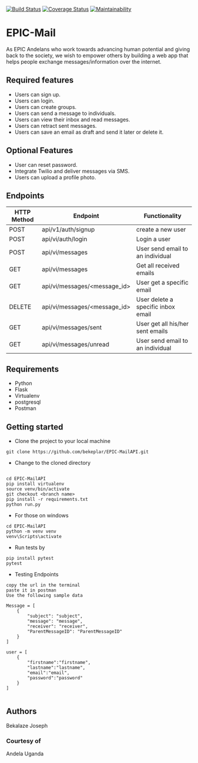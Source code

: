 
[![Build Status](https://travis-ci.org/bekeplar/EPIC-MailAPI.svg?branch=develop)](https://travis-ci.org/bekeplar/EPIC-MailAPI)
[![Coverage Status](https://coveralls.io/repos/github/bekeplar/EPIC-MailAPI/badge.svg?branch=develop)](https://coveralls.io/github/bekeplar/EPIC-MailAPI?branch=develop)
[![Maintainability](https://api.codeclimate.com/v1/badges/49dbd566e9d8528662f4/maintainability)](https://codeclimate.com/github/bekeplar/EPIC-MailAPI/maintainability)

# EPIC-Mail

As EPIC Andelans who work towards advancing human potential and giving back to the society, we wish to empower others by building a web app that helps people exchange messages/information over the internet.

## Required features

- Users can sign up.
- Users can login.
- Users can create groups.
- Users can send a message to individuals.
- Users can view their inbox and read messages.
- Users can retract sent messages.
- Users can save an email as draft and send it later or delete it.

## Optional Features

- User can reset password.
- Integrate Twilio and deliver messages via SMS.
- Users can upload a profile  photo.

## Endpoints

HTTP Method|Endpoint|Functionality
-----------|--------|-------------
POST|api/v1/auth/signup|create a new user
POST|api/vi/auth/login|Login a user
POST|api/vi/messages|User send email to an individual
GET|api/vi/messages|Get all received emails
GET|api/vi/messages/<message_id>|User get a specific email
DELETE|api/vi/messages/<message_id>|User delete a specific inbox email
GET|api/vi/messages/sent|User get all his/her sent emails
GET|api/vi/messages/unread|User send email to an individual

## Requirements

- Python
- Flask
- Virtualenv
- postgresql
- Postman

## Getting started

- Clone the project to your local machine

```
git clone https://github.com/bekeplar/EPIC-MailAPI.git
```

- Change to the cloned directory

```

cd EPIC-MailAPI
pip install virtualenv
source venv/bin/activate
git checkout <branch name>
pip install -r requirements.txt
python run.py
```

- For those on windows

```
cd EPIC-MailAPI
python -m venv venv
venv\Scripts\activate
```

- Run tests by

```
pip install pytest
pytest

```

- Testing Endpoints

```
copy the url in the terminal
paste it in postman
Use the following sample data

Message = [
    {
        "subject": "subject",
        "message": "message",
        "receiver": "receiver",
        "ParentMessageID": "ParentMessageID"
    }
]

user = [
    {
        "firstname":"firstname",
        "lastname":"lastname",
        "email":"email",
        "password":"password"
    }
]


```

## Authors

Bekalaze Joseph

### Courtesy of

Andela Uganda